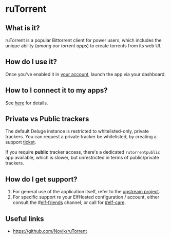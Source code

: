 # ruTorrent


## What is it?

ruTorrent is a popular Bittorrent client for power users, which includes the unique ability (*among our torrent apps*) to create torrents from its web UI.

## How do I use it?

Once you've enabled it in [your account](https://elfhosted.com/tenant/apps/0), launch the app via your dashboard.

## How to I connect it to my apps?

See [here](/Reference/Interconnecting-Apps) for details.

## Private vs Public trackers

The default Deluge instance is restricted to whitelisted-only, private trackers. You can request a private tracker be whitelisted, by creating a support [ticket](https://discord.com/channels/907016842873278474/973816812351389726).

If you require **public** tracker access, there's a dedicated `rutorrentpublic` app available, which is slower, but unrestricted in terms of public/private trackers.

## How do I get support?

1. For general use of the application itself, refer to the [upstream project](https://github.com/Novik/ruTorrent).
2. For specific support re your ElfHosted configuration / account, either consult the #[elf-friends](https://discord.com/channels/396055506072109067/1118645576884572303) channel, or call for [#elf-care](https://discord.com/channels/396055506072109067/1119478614287712337).

## Useful links

* https://github.com/Novik/ruTorrent